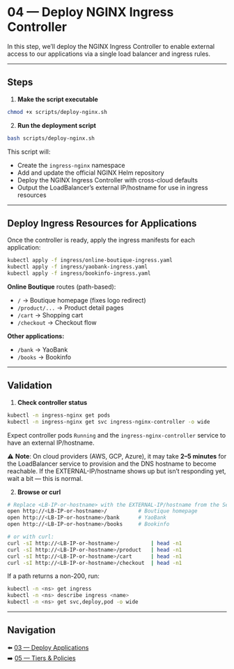 # 04 — Deploy NGINX Ingress Controller

In this step, we’ll deploy the NGINX Ingress Controller to enable external access to our applications via a single load balancer and ingress rules.

---

## Steps

1. **Make the script executable**

```bash
chmod +x scripts/deploy-nginx.sh
```

2. **Run the deployment script**

```bash
bash scripts/deploy-nginx.sh
```

This script will:

* Create the `ingress-nginx` namespace
* Add and update the official NGINX Helm repository
* Deploy the NGINX Ingress Controller with cross-cloud defaults
* Output the LoadBalancer’s external IP/hostname for use in ingress resources

---

## Deploy Ingress Resources for Applications

Once the controller is ready, apply the ingress manifests for each application:

```bash
kubectl apply -f ingress/online-boutique-ingress.yaml
kubectl apply -f ingress/yaobank-ingress.yaml
kubectl apply -f ingress/bookinfo-ingress.yaml
```

**Online Boutique** routes (path-based):

* `/` → Boutique homepage (fixes logo redirect)
* `/product/...` → Product detail pages
* `/cart` → Shopping cart
* `/checkout` → Checkout flow

**Other applications:**

* `/bank` → YaoBank  
* `/books` → Bookinfo  

---

## Validation

1. **Check controller status**

```bash
kubectl -n ingress-nginx get pods
kubectl -n ingress-nginx get svc ingress-nginx-controller -o wide
```

Expect controller pods `Running` and the `ingress-nginx-controller` service to have an external IP/hostname.  

⚠️ **Note**: On cloud providers (AWS, GCP, Azure), it may take **2–5 minutes** for the LoadBalancer service to provision and the DNS hostname to become reachable. If the EXTERNAL-IP/hostname shows up but isn’t responding yet, wait a bit — this is normal.

2. **Browse or curl**

```bash
# Replace <LB-IP-or-hostname> with the EXTERNAL-IP/hostname from the Service
open http://<LB-IP-or-hostname>/          # Boutique homepage
open http://<LB-IP-or-hostname>/bank      # YaoBank
open http://<LB-IP-or-hostname>/books     # Bookinfo

# or with curl:
curl -sI http://<LB-IP-or-hostname>/          | head -n1
curl -sI http://<LB-IP-or-hostname>/product   | head -n1
curl -sI http://<LB-IP-or-hostname>/cart      | head -n1
curl -sI http://<LB-IP-or-hostname>/checkout  | head -n1
```

If a path returns a non-200, run:

```bash
kubectl -n <ns> get ingress
kubectl -n <ns> describe ingress <name>
kubectl -n <ns> get svc,deploy,pod -o wide
```

---

## Navigation

⬅️ [03 — Deploy Applications](./03-deploy-apps.md)  
➡️ [05 — Tiers & Policies](./05-tiers-and-policies.md)
